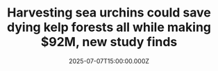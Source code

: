 ---
title: "Harvesting sea urchins could save dying kelp forests all while making $92M, new study finds"
date: 2025-07-07T15:00:00.000Z
category: Human Kindness
externalLink: "https://www.goodgoodgood.co/articles/sea-urchin-kelp-forests-australia-economy"
image: ""
excerpt: "Kelp forests are underwater thickets of algae that keep the world’s oceans rich with biodiversity. And scientists just offered a strong financial argument for keeping them healthy.…"
---